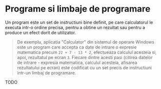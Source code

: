 # Programe si limbaje de programare

Un program este un set de instructiuni bine definit, pe care calculatorul le executa intr-o ordine precisa, pentru a obtine un rezultat sau pentru a produce un efect dorit de utilizator.

> De exemplu, aplicatia "Calculator" din sistemul de operare Windows este un program care accepta ca date de intrare o expresie matematica precum `22 + 7 - 13 * 2`, efectueaza calculul acesteia si, apoi, rezultatul pe ecran `3`. Fiecare dintre acesti pasi (citirea datelor de intrare - expresia matematica, calculul acesteia, afisarea rezultatului pe ecran) este codificat cu un set precis de instructiuni intr-un limbaj de programare.

TODO
